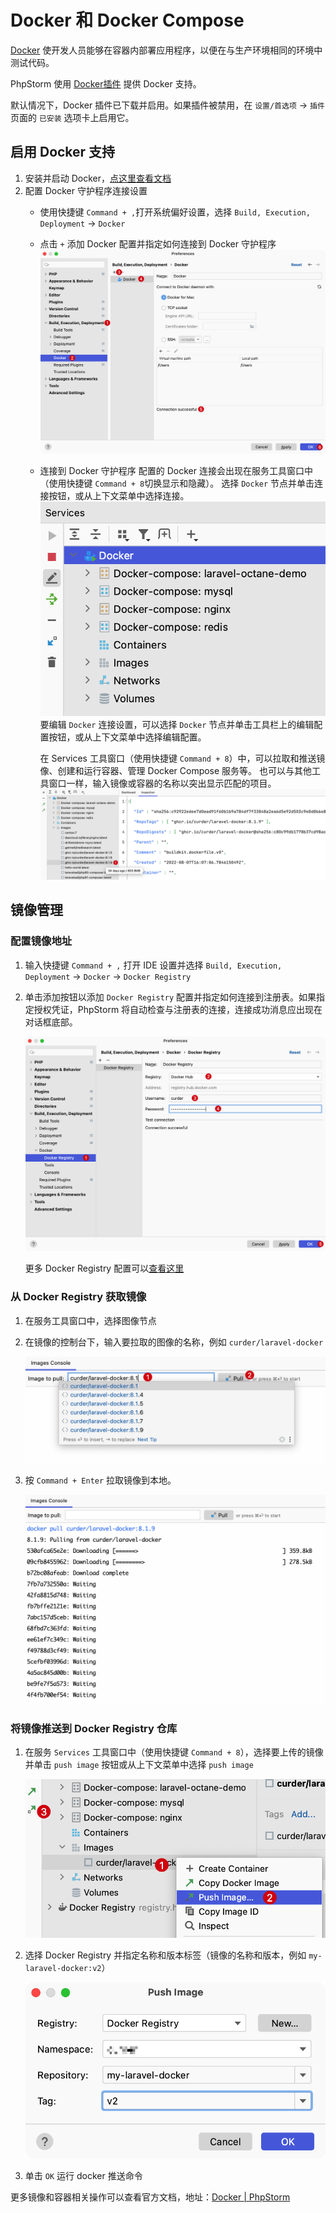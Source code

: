 # Docker 和 Docker Compose

[Docker](https://www.docker.com/what-docker) 使开发人员能够在容器内部署应用程序，以便在与生产环境相同的环境中测试代码。

PhpStorm 使用 [Docker插件](https://plugins.jetbrains.com/plugin/7724-docker) 提供 Docker 支持。

默认情况下，Docker 插件已下载并启用。如果插件被禁用，在 `设置/首选项` -> `插件` 页面的 `已安装` 选项卡上启用它。

## 启用 Docker 支持

1. 安装并启动 Docker，[点这里查看文档](https://docs.docker.com/get-docker/)
2. 配置 Docker 守护程序连接设置
    - 使用快捷键 `Command + ,`打开系统偏好设置，选择 `Build, Execution, Deployment` -> `Docker`
    - 点击 `+` 添加 Docker 配置并指定如何连接到 Docker 守护程序
      ![Phpstorm Docker Settings](./images/docker-and-docker-compose/phpstorm-docker-settings.png)
    - 连接到 Docker 守护程序
      配置的 Docker 连接会出现在服务工具窗口中（使用快捷键 `Command + 8`切换显示和隐藏）。 选择 `Docker`
      节点并单击连接按钮，或从上下文菜单中选择连接。
      ![Phpstorm Docker Connected](./images/docker-and-docker-compose/phpstorm-docker-connected.png)
      要编辑 `Docker` 连接设置，可以选择 `Docker` 节点并单击工具栏上的编辑配置按钮，或从上下文菜单中选择编辑配置。

      在 Services 工具窗口（使用快捷键 `Command + 8`）中，可以拉取和推送镜像、创建和运行容器、管理 Docker Compose 服务等。
      也可以与其他工具窗口一样，输入镜像或容器的名称以突出显示匹配的项目。
      ![Phpstorm Find And Inspect Image](./images/docker-and-docker-compose/phpstorm-find-and-inspect-image.png)

## 镜像管理

### 配置镜像地址

1. 输入快捷键 `Command + ,` 打开 IDE 设置并选择 `Build, Execution, Deployment` -> `Docker` -> `Docker Registry`
2. 单击添加按钮以添加 `Docker Registry` 配置并指定如何连接到注册表。如果指定授权凭证，PhpStorm
   将自动检查与注册表的连接，连接成功消息应出现在对话框底部。

   ![Phpstorm Docker Registry Dialog](./images/docker-and-docker-compose/phpstorm-docker-registry-dialog.png)

   更多 Docker Registry 配置可以[查看这里](https://www.jetbrains.com/help/phpstorm/settings-docker-registry.html)

### 从 Docker Registry 获取镜像

1. 在服务工具窗口中，选择图像节点

2. 在镜像的控制台下，输入要拉取的图像的名称，例如 `curder/laravel-docker`

   ![Phpstorm Docker Pull Image Console](./images/docker-and-docker-compose/phpstorm-docker-pull-image-console.png)

3. 按 `Command + Enter` 拉取镜像到本地。

   ![Phpstorm Docker Pull Image Processing](./images/docker-and-docker-compose/phpstorm-docker-pull-image-processing.png)

### 将镜像推送到 Docker Registry 仓库

1. 在服务 `Services` 工具窗口中（使用快捷键 `Command + 8`），选择要上传的镜像并单击 `push image` 按钮或从上下文菜单中选择 `push image`

   ![Phpstorm Docker Push Image](./images/docker-and-docker-compose/phpstorm-docker-push-image.png)

2. 选择 Docker Registry 并指定名称和版本标签（镜像的名称和版本，例如 `my-laravel-docker:v2`）

   ![Phpstorm Docker Push Dialog](./images/docker-and-docker-compose/phpstorm-docker-push-dialog.png)

3. 单击 `OK` 运行 docker 推送命令

更多镜像和容器相关操作可以查看官方文档，地址：[Docker | PhpStorm](https://www.jetbrains.com/help/phpstorm/docker.html#run-containers)
